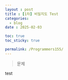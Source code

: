 ```yaml
---
layout : post
title : [1차] 비밀지도 Test
categories:
  - blog
date : 2025-02-03

toc: true
toc_sticky: true

permalink: /Programmers155/
---
```

> 문제<br>

test